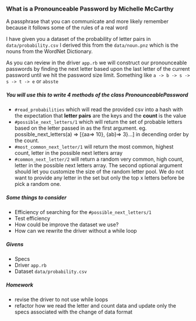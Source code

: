 ### What is a Pronounceable Password by Michelle McCarthy

A passphrase that you can communicate and more likely remember because it follows some of the rules of a real word

I have given you a dataset of the probability of letter pairs in `data/probability.csv` I derived this from the `data/noun.pnz` which is the nouns from the WordNet Dictionary.

As you can review in the driver `app.rb` we will construct our pronounceable passwords by finding the next letter based upon the last letter of the current password until we hit the password size limit. Something like `a -> b -> s -> s -> t -> e` or `absste`

##### You will use this to write 4 methods of the class PronounceablePassword
- `#read_probabilities` which will read the provided csv into a hash with the expectation that **letter pairs** are the keys and the **count** is the value
- `#possible_next_letters/1` which will return the set of probable letters based on the letter passed in as the first argument. eg. possible_next_letters(a) => [{aa=> 10}, {ab}=> 3}...] in decending order by the count.
- `#most_common_next_letter/1` will return the most common, highest count, letter in the possible next letters array
- `#common_next_letter/2` will return a random very common, high count, letter in the possible next letters array. The second optional argument should let you customize the size of the random letter pool. We do not want to provide any letter in the set but only the top x letters before be pick a random one.

##### Some things to consider
- Efficiency of searching for the `#possible_next_letters/1`
- Test efficiency
- How could be improve the dataset we use?
- How can we rewrite the driver without a while loop

##### Givens
- Specs
- Driver `app.rb`
- Dataset `data/probability.csv`

##### Homework
- revise the driver to not use while loops
- refactor how we read the letter and count data and update only the specs associated with the change of data format
